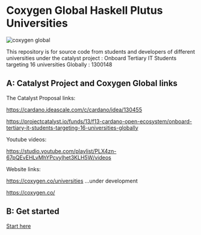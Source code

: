 # Coxygen Global Haskell Plutus Universities

![coxygen global](https://github.com/user-attachments/assets/18354423-1a5a-4734-8411-3614034c43b1)

This repository is for source code from students and developers of different universities under the catalyst project : Onboard Tertiary IT Students targeting 16 universities Globally : 1300148

## A: Catalyst Project and Coxygen Global links

The Catalyst Proposal links:

https://cardano.ideascale.com/c/cardano/idea/130455

https://projectcatalyst.io/funds/13/f13-cardano-open-ecosystem/onboard-tertiary-it-students-targeting-16-universities-globally

Youtube videos:

https://studio.youtube.com/playlist/PLX4zn-67pQEvEHLvMhYPcvylhet3KLH5W/videos

Website links:

https://coxygen.co/universities  ...under development

https://coxygen.co/

## B: Get started 

[Start here](#)
